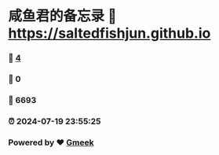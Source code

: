 # 咸鱼君的备忘录 :link: https://saltedfishjun.github.io 
### :page_facing_up: [4](https://saltedfishjun.github.io/tag.html) 
### :speech_balloon: 0 
### :hibiscus: 6693 
### :alarm_clock: 2024-07-19 23:55:25 
### Powered by :heart: [Gmeek](https://github.com/Meekdai/Gmeek)
